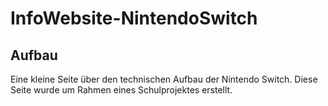 # InfoWebsite-NintendoSwitch

Aufbau
---------------
 Eine kleine Seite über den technischen Aufbau der Nintendo Switch.
 Diese Seite wurde um Rahmen eines Schulprojektes erstellt.

